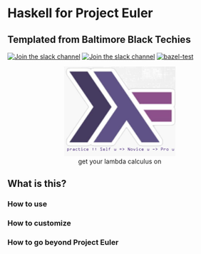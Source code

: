 # Haskell for Project Euler

## Templated from Baltimore Black Techies
[![Join the slack channel](https://img.shields.io/badge/slack-Baltimore%20Black%20Techies-purple.svg?logo=slack)](http://bit.ly/3r4lPQm)
[![Join the slack channel](https://img.shields.io/badge/github-BBT-blue.svg?logo=github)](https://github.com/baltimoreblacktechies/haskell-template)
[![bazel-test](https://github.com/baltimoreblacktechies/haskell-template/actions/workflows/bazel.yml/badge.svg)](https://github.com/baltimoreblacktechies/haskell-template/actions/workflows/bazel.yml)

<p align="center"><img width="250" alt="Haskell template banner" src="https://raw.githubusercontent.com/baltimoreblacktechies/haskell-template/master/banner.png"><br>get your lambda calculus on</p>

## What is this?

### How to use

### How to customize

### How to go beyond Project Euler
